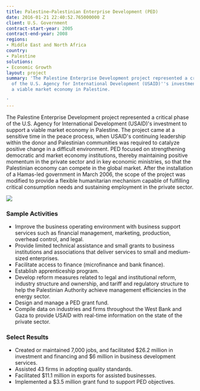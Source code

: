 ```yaml
---
title: Palestine—Palestinian Enterprise Development (PED)
date: 2016-01-21 22:40:52.765000000 Z
client: U.S. Government
contract-start-year: 2005
contract-end-year: 2008
regions:
- Middle East and North Africa
country:
- Palestine
solutions:
- Economic Growth
layout: project
summary: 'The Palestine Enterprise Development project represented a critical phase
  of the U.S. Agency for International Development (USAID)''s investment to support
  a viable market economy in Palestine.

'
---
```


The Palestine Enterprise Development project represented a critical phase of the U.S. Agency for International Development (USAID)'s investment to support a viable market economy in Palestine. The project came at a sensitive time in the peace process, when USAID's continuing leadership within the donor and Palestinian communities was required to catalyze positive change in a difficult environment. PED focused on strengthening democratic and market economy institutions, thereby maintaining positive momentum in the private sector and in key economic ministries, so that the Palestinian economy can compete in the global market. After the installation of a Hamas-led government in March 2006, the scope of the project was modified to provide a flexible humanitarian mechanism capable of fulfilling critical consumption needs and sustaining employment in the private sector.

![][1]

###  Sample Activities

* Improve the business operating environment with business support services such as financial management, marketing, production, overhead control, and legal.
* Provide limited technical assistance and small grants to business institutions and associations that deliver services to small and medium-sized enterprises.
* Facilitate access to finance (microfinance and bank finance).
* Establish apprenticeship program.
* Develop reform measures related to legal and institutional reform, industry structure and ownership, and tariff and regulatory structure to help the Palestinian Authority achieve management efficiencies in the energy sector.
* Design and manage a PED grant fund.
* Compile data on industries and firms throughout the West Bank and Gaza to provide USAID with real-time information on the state of the private sector.

###  Select Results

* Created or maintained 7,000 jobs, and facilitated $26.2 million in investment and financing and $6 million in business development services.
* Assisted 43 firms in adopting quality standards.
* Facilitated $11.1 million in exports for assisted businesses.
* Implemented a $3.5 million grant fund to support PED objectives.

[1]: https://assetify-dai.com/projects/PED.jpg
